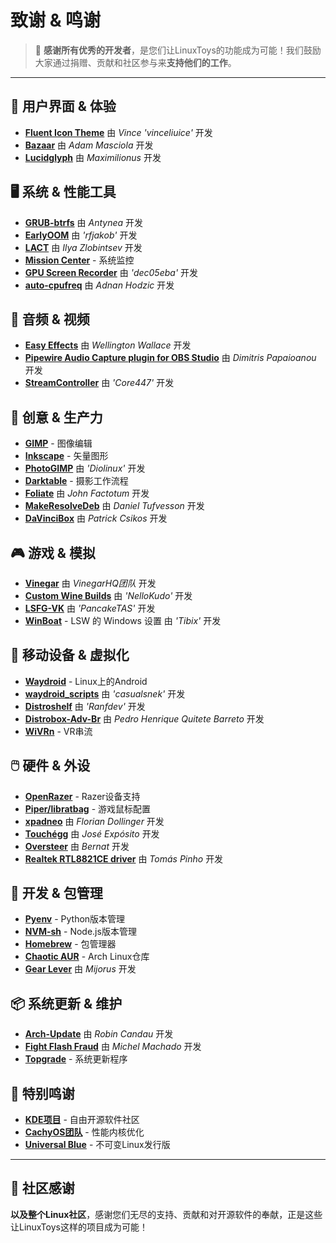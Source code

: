 # 致谢 & 鸣谢

> 💙 **感谢所有优秀的开发者**，是您们让LinuxToys的功能成为可能！我们鼓励大家通过捐赠、贡献和社区参与来**支持他们的工作**。

---

## 🎨 用户界面 & 体验

- **[Fluent Icon Theme](https://github.com/vinceliuice/Fluent-icon-theme)** 由 *Vince 'vinceliuice'* 开发
- **[Bazaar](https://github.com/kolunmi/bazaar)** 由 *Adam Masciola* 开发
- **[Lucidglyph](https://github.com/maximilionus/lucidglyph/tree/v0.11.0)** 由 *Maximilionus* 开发

## 🖥️ 系统 & 性能工具

- **[GRUB-btrfs](https://github.com/Antynea/grub-btrfs)** 由 *Antynea* 开发
- **[EarlyOOM](https://github.com/rfjakob/earlyoom)** 由 *'rfjakob'* 开发
- **[LACT](https://github.com/ilya-zlobintsev/LACT)** 由 *Ilya Zlobintsev* 开发
- **[Mission Center](https://missioncenter.io)** - 系统监控
- **[GPU Screen Recorder](https://git.dec05eba.com/?p=about)** 由 *'dec05eba'* 开发
- **[auto-cpufreq](https://github.com/AdnanHodzic/auto-cpufreq)** 由 *Adnan Hodzic* 开发

## 🎵 音频 & 视频

- **[Easy Effects](https://github.com/wwmm/easyeffects)** 由 *Wellington Wallace* 开发
- **[Pipewire Audio Capture plugin for OBS Studio](https://github.com/dimtpap/obs-pipewire-audio-capture)** 由 *Dimitris Papaioanou* 开发
- **[StreamController](https://github.com/StreamController/StreamController)** 由 *'Core447'* 开发

## 🎨 创意 & 生产力

- **[GIMP](https://www.gimp.org)** - 图像编辑
- **[Inkscape](https://inkscape.org)** - 矢量图形
- **[PhotoGIMP](https://github.com/Diolinux/PhotoGIMP)** 由 *'Diolinux'* 开发
- **[Darktable](https://www.darktable.org)** - 摄影工作流程
- **[Foliate](https://johnfactotum.github.io/foliate)** 由 *John Factotum* 开发
- **[MakeResolveDeb](https://www.danieltufvesson.com/makeresolvedeb)** 由 *Daniel Tufvesson* 开发
- **[DaVinciBox](https://github.com/zelikos/davincibox)** 由 *Patrick Csikos* 开发

## 🎮 游戏 & 模拟

- **[Vinegar](https://vinegarhq.org/Home/index.html)** 由 *VinegarHQ团队* 开发
- **[Custom Wine Builds](https://github.com/NelloKudo/WineBuilder)** 由 *'NelloKudo'* 开发
- **[LSFG-VK](https://github.com/PancakeTAS/lsfg-vk)** 由 *'PancakeTAS'* 开发
- **[WinBoat](https://github.com/TibixDev/winboat)** - LSW 的 Windows 设置 由 *'Tibix'* 开发

## 📱 移动设备 & 虚拟化

- **[Waydroid](https://waydro.id/)** - Linux上的Android
- **[waydroid_scripts](https://github.com/casualsnek/waydroid_script)** 由 *'casualsnek'* 开发
- **[Distroshelf](https://github.com/ranfdev/DistroShelf)** 由 *'Ranfdev'* 开发
- **[Distrobox-Adv-Br](https://github.com/pedrohqb/distrobox-adv-br)** 由 *Pedro Henrique Quitete Barreto* 开发
- **[WiVRn](https://github.com/WiVRn)** - VR串流

## 🖱️ 硬件 & 外设

- **[OpenRazer](https://openrazer.github.io)** - Razer设备支持
- **[Piper/libratbag](https://github.com/libratbag/piper)** - 游戏鼠标配置
- **[xpadneo](https://github.com/atar-axis/xpadneo)** 由 *Florian Dollinger* 开发
- **[Touchégg](https://github.com/JoseExposito/touchegg)** 由 *José Expósito* 开发
- **[Oversteer](https://github.com/berarma/oversteer)** 由 *Bernat* 开发
- **[Realtek RTL8821CE driver](https://github.com/tomaspinho/rtl8821ce)** 由 *Tomás Pinho* 开发

## 🔧 开发 & 包管理

- **[Pyenv](https://github.com/pyenv)** - Python版本管理
- **[NVM-sh](https://github.com/nvm-sh)** - Node.js版本管理
- **[Homebrew](https://brew.sh/)** - 包管理器
- **[Chaotic AUR](https://aur.chaotic.cx/)** - Arch Linux仓库
- **[Gear Lever](https://github.com/mijorus/gearlever)** 由 *Mijorus* 开发

## 📦 系统更新 & 维护

- **[Arch-Update](https://github.com/Antiz96/arch-update)** 由 *Robin Candau* 开发
- **[Fight Flash Fraud](https://github.com/AltraMayor/f3)** 由 *Michel Machado* 开发
- **[Topgrade](https://github.com/topgrade-rs/topgrade)** - 系统更新程序

## 🌟 特别鸣谢

- **[KDE项目](https://kde.org)** - 自由开源软件社区
- **[CachyOS团队](https://github.com/CachyOS/linux-cachyos)** - 性能内核优化
- **[Universal Blue](https://universal-blue.org)** - 不可变Linux发行版

---

## 🙏 社区感谢

**以及整个Linux社区**，感谢您们无尽的支持、贡献和对开源软件的奉献，正是这些让LinuxToys这样的项目成为可能！